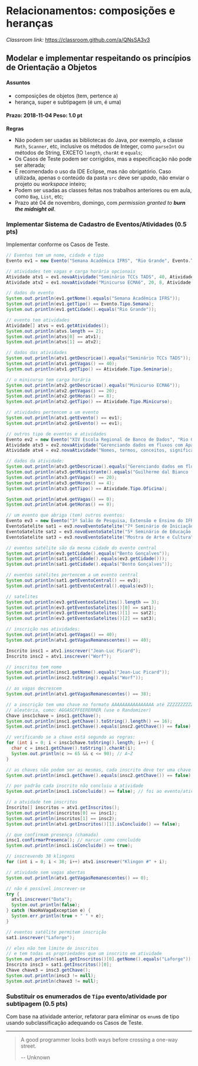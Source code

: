 # Relacionamentos: composições e heranças

_Classroom link:_ <https://classroom.github.com/a/QNsSA3v3>

## Modelar e implementar respeitando os princípios de Orientação a Objetos

#### Assuntos

- composições de objetos (tem, pertence a)
- herança, super e subtipagem (é um, é uma)

#### Prazo: 2018-11-04 Peso: 1.0 pt

**Regras**

* Não podem ser usadas as bibliotecas do Java, por exemplo, a classe `Math`, `Scanner`, etc, inclusive os métodos de Integer, como `parseInt` ou métodos de String, EXCETO `length`, `charAt` e `equals`;
* Os Casos de Teste podem ser corrigidos, mas a especificação não pode ser alterada;
* É recomendado o uso da IDE Eclipse, mas não obrigatório. Caso utilizada, apenas o conteúdo da pasta `src` deve ser _upado_, não enviar o projeto ou _workspace_ inteiro;
* Podem ser usadas as classes feitas nos trabalhos anteriores ou em aula, como `Bag`, `List`, etc;
* Prazo até 04 de novembro, domingo, com _permission granted to **burn the midnight oil**_.



### Implementar Sistema de Cadastro de Eventos/Atividades  (0.5 pts)

Implementar conforme os Casos de Teste.

```java
// Eventos tem um nome, cidade e tipo
Evento ev1 = new Evento("Semana Acadêmica IFRS", "Rio Grande", Evento.Tipo.Semana);

// atividades tem vagas e carga horária opcionais
Atividade atv1 = ev1.novaAtividade("Seminário TCCs TADS", 40, Atividade.Tipo.Seminario);
Atividade atv2 = ev1.novaAtividade("Minicurso ECMA6", 20, 8, Atividade.Tipo.Minicurso);

// dados do evento
System.out.println(ev1.getNome().equals("Semana Acadêmica IFRS"));
System.out.println(ev1.getTipo() == Evento.Tipo.Semana);
System.out.println(ev1.getCidade().equals("Rio Grande"));

// evento tem atividades
Atividade[] atvs = ev1.getAtividades();
System.out.println(atvs.length == 2);
System.out.println(atvs[0] == atv1);
System.out.println(atvs[1] == atv2);

// dados das atividades
System.out.println(atv1.getDescricao().equals("Seminário TCCs TADS"));
System.out.println(atv1.getVagas() == 40);
System.out.println(atv1.getTipo() == Atividade.Tipo.Seminario);

// o minicurso tem carga horária
System.out.println(atv2.getDescricao().equals("Minicurso ECMA6"));
System.out.println(atv2.getVagas() == 20);
System.out.println(atv2.getHoras() == 8);
System.out.println(atv2.getTipo() == Atividade.Tipo.Minicurso);

// atividades pertencem a um evento
System.out.println(atv1.getEvento() == ev1);
System.out.println(atv2.getEvento() == ev1);

// outros tipo de eventos e atividades
Evento ev2 = new Evento("XIV Escola Regional de Banco de Dados", "Rio Grande", Evento.Tipo.Escola);
Atividade atv3 = ev2.novaAtividade("Gerenciando dados em fluxos com Apache Storm", "Guilherme dal Bianco (UFFS)", 20, 4, Atividade.Tipo.Oficina);
Atividade atv4 = ev2.novaAtividade("Nomes, termos, conceitos, significado e outras palavras", "Renata Vieira (PUCRS).", Atividade.Tipo.Palestra);

// dados da atividade:
System.out.println(atv3.getDescricao().equals("Gerenciando dados em fluxos com Apache Storm", "Guilherme dal Bianco (UFFS)"));
System.out.println(atv3.getMinistrante().equals("Guilherme dal Bianco (UFFS)"));
System.out.println(atv3.getVagas() == 20);
System.out.println(atv3.getHoras() == 4);
System.out.println(atv3.getTipo() == Atividade.Tipo.Oficina);

System.out.println(atv4.getVagas() == 0);
System.out.println(atv4.getHoras() == 0);

// um evento que abriga (tem) outros eventos:
Evento ev3 = new Evento("3º Salão de Pesquisa, Extensão e Ensino do IFRS", "Bento Gonçalves", Evento.Tipo.Salao);
EventoSatelite sat1 = ev3.novoEventoSatelite("7º Seminário de Iniciação Científica e Tecnológica (SICT)", Evento.Tipo.Seminario);
EventoSatelite sat2 = ev3.novoEventoSatelite("5º Seminário de Educação Profissional e Tecnológica (SEMEPT)", Evento.Tipo.Seminario);
EventoSatelite sat3 = ev3.novoEventoSatelite("Mostra de Arte e Cultura", Evento.Tipo.Mostra);

// eventos satélite são da mesma cidade do evento central
System.out.println(ev3.getCidade().equals("Bento Gonçalves"));
System.out.println(sat1.getCidade().equals(ev3.getCidade()));
System.out.println(sat1.getCidade().equals("Bento Gonçalves"));

// eventos satélites pertencem a um evento central
System.out.println(sat1.getEventoCentral() == ev3);
System.out.println(sat1.getEventoCentral().equals(ev3));

// satelites
System.out.println(ev3.getEventosSatelites().length == 3);
System.out.println(ev3.getEventosSatelites()[0] == sat1);
System.out.println(ev3.getEventosSatelites()[1] == sat2);
System.out.println(ev3.getEventosSatelites()[2] == sat3);

// inscrição nas atividades:
System.out.println(atv1.getVagas() == 40);
System.out.println(atv1.getVagasRemanescentes() == 40);

Inscrito insc1 = atv1.inscrever("Jean-Luc Picard");
Inscrito insc2 = atv1.inscrever("Worf");

// inscritos tem nome
System.out.println(insc1.getNome().equals("Jean-Luc Picard"));
System.out.println(insc2.toString().equals("Worf"));

// as vagas decrescem
System.out.println(atv1.getVagasRemanescentes() == 38);

// a inscrição tem uma chave no formato AAAAAAAAAAAAAAAA até ZZZZZZZZZZZZZZZZ
// aleatória, como: AGGASCFFEERERRER (use o Randomizer)
Chave insc1chave = insc1.getChave();
System.out.println(insc1.getChave().toString().length() == 16);
System.out.println(insc1.getChave().equals(insc2.getChave()) == false);

// verificando se a chave está segundo as regras:
for (int i = 0; i < insc1chave.toString().length; i++) {
  char c = insc1.getChave().toString().charAt(i);
  System.out.println(c >= 65 && c <= 90); // A~Z
}

// as chaves não podem ser as mesmas, cada inscrito deve ter uma chave única
System.out.println(insc1.getChave().equals(insc2.getChave()) == false);

// por padrão cada inscrito não concluiu a atividade
System.out.println(insc1.isConcluido() == false); // foi ao evento/atividade?

// a atvidade tem inscritos
Inscrito[] inscritos = atv1.getInscritos();
System.out.println(inscritos[0] == insc1);
System.out.println(inscritos[1] == insc2);
System.out.println(atv1.getInscritos()[1].isConcluido() == false);

// que confirmam presença (chamada)
insc1.confirmarPresenca(); // marcar como concluído
System.out.println(insc1.isConcluido() == true);

// inscrevendo 38 klingons
for (int i = 0; i < 38; i++) atv1.inscrever("Klingon #" + i);

// atividade sem vagas abertas
System.out.println(atv1.getVagasRemanescentes() == 0);

// não é possível inscrever-se
try {
  atv1.inscrever("Data");
  System.out.println(false);
} catch (NaoHaVagaException e) {
  System.err.println(true + " " + e);
}

// eventos satélite permitem inscrição
sat1.inscrever("Laforge");

// eles não tem limite de inscritos
// e tem todas as propriedades que um inscrito em atividade
System.out.println(sat1.getInscritos()[0].getNome().equals("Laforge"));
Inscrito insc3 = sat1.getInscritos()[0];
Chave chave3 = insc3.getChave();
System.out.println(insc3 != null);
System.out.println(chave3 != null);
```



### Substituir os enumerados de `Tipo` evento/atividade por subtipagem (0.5 pts)

Com base na atividade anterior, refatorar para eliminar os `enum`s de tipo usando subclassificação adequando os Casos de Teste.

* * *

> A good programmer looks both ways before crossing a one-way street.
>
> -- Unknown
